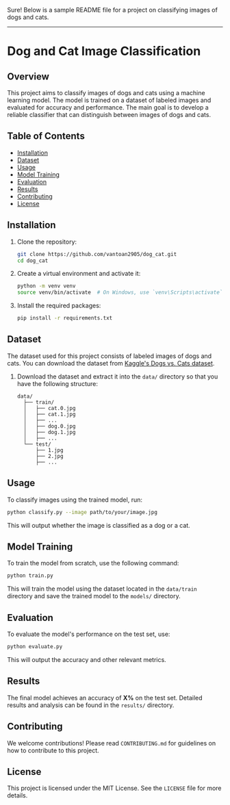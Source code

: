 Sure! Below is a sample README file for a project on classifying images of dogs and cats.

---

# Dog and Cat Image Classification

## Overview

This project aims to classify images of dogs and cats using a machine learning model. The model is trained on a dataset of labeled images and evaluated for accuracy and performance. The main goal is to develop a reliable classifier that can distinguish between images of dogs and cats.

## Table of Contents

- [Installation](#installation)
- [Dataset](#dataset)
- [Usage](#usage)
- [Model Training](#model-training)
- [Evaluation](#evaluation)
- [Results](#results)
- [Contributing](#contributing)
- [License](#license)

## Installation

1. Clone the repository:

   ```bash
   git clone https://github.com/vantoan2905/dog_cat.git
   cd dog_cat
   ```

2. Create a virtual environment and activate it:

   ```bash
   python -m venv venv
   source venv/bin/activate  # On Windows, use `venv\Scripts\activate`
   ```

3. Install the required packages:

   ```bash
   pip install -r requirements.txt
   ```

## Dataset

The dataset used for this project consists of labeled images of dogs and cats. You can download the dataset from [Kaggle's Dogs vs. Cats dataset](https://www.kaggle.com/c/dogs-vs-cats/data).

1. Download the dataset and extract it into the `data/` directory so that you have the following structure:

   ```
   data/
     ├── train/
     │   ├── cat.0.jpg
     │   ├── cat.1.jpg
     │   ├── ...
     │   ├── dog.0.jpg
     │   ├── dog.1.jpg
     │   ├── ...
     └── test/
         ├── 1.jpg
         ├── 2.jpg
         ├── ...
   ```

## Usage

To classify images using the trained model, run:

```bash
python classify.py --image path/to/your/image.jpg
```

This will output whether the image is classified as a dog or a cat.

## Model Training

To train the model from scratch, use the following command:

```bash
python train.py
```

This will train the model using the dataset located in the `data/train` directory and save the trained model to the `models/` directory.

## Evaluation

To evaluate the model's performance on the test set, use:

```bash
python evaluate.py
```

This will output the accuracy and other relevant metrics.

## Results

The final model achieves an accuracy of **X%** on the test set. Detailed results and analysis can be found in the `results/` directory.

## Contributing

We welcome contributions! Please read `CONTRIBUTING.md` for guidelines on how to contribute to this project.

## License

This project is licensed under the MIT License. See the `LICENSE` file for more details.

